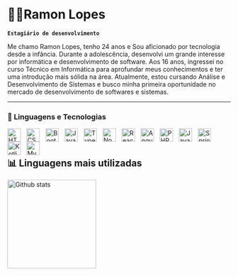# 👨‍💻Ramon Lopes
**`Estagiário de desenvolvimento`**

Me chamo Ramon Lopes, tenho 24 anos e Sou aficionado por tecnologia desde a infância. Durante a adolescência, desenvolvi um
grande interesse por informática e desenvolvimento de software. Aos 16 anos, ingressei
no curso Técnico em Informática para aprofundar meus conhecimentos e ter uma
introdução mais sólida na área. Atualmente, estou cursando Análise e Desenvolvimento
de Sistemas e busco minha primeira oportunidade no mercado de desenvolvimento de
softwares e sistemas.

---

### 🤖 Linguagens e Tecnologias

<img
 align="left"
 alt="HTML"
 title="HTML"
 width="30px"
 style="padding-right:10px"
 src="https://cdn.jsdelivr.net/gh/devicons/devicon@latest/icons/html5/html5-original.svg" />
          
<img 
 align="left"
 alt="CSS"
 title="CSS"
 width="30px"
 style="padding-right:10px"
src="https://cdn.jsdelivr.net/gh/devicons/devicon@latest/icons/css3/css3-original.svg" />


<img 
 align="left"
 alt="Bootstrap"
 title="Bootstrap"
 width="30px"
 style="padding-right:10px"
src="https://cdn.jsdelivr.net/gh/devicons/devicon@latest/icons/bootstrap/bootstrap-original.svg" />
          


<img
 align="left"
 alt="JavaScript"
 title="JavaScript"
 width="30px"
 style="padding-right:10px"
 src="https://cdn.jsdelivr.net/gh/devicons/devicon@latest/icons/javascript/javascript-original.svg" />

 
<img
 align="left"
 alt="TypeScript"
 title="TypeScript"
 width="30px"
 style="padding-right:10px"
 src="https://cdn.jsdelivr.net/gh/devicons/devicon@latest/icons/typescript/typescript-original.svg" />
          

 
<img
 align="left"
 alt="Node.js"
 title="Node.js"
 width="30px"
 style="padding-right:10px"
src="https://cdn.jsdelivr.net/gh/devicons/devicon@latest/icons/nodejs/nodejs-original.svg" />


<img 
align="left"
 alt="React"
 title="React"
 width="30px"
 style="padding-right:10px"
src="https://cdn.jsdelivr.net/gh/devicons/devicon@latest/icons/react/react-original.svg" />


<img 
align="left"
 alt="Angular"
 title="Angular"
 width="30px"
 style="padding-right:10px"
src="https://cdn.jsdelivr.net/gh/devicons/devicon@latest/icons/angular/angular-original.svg" />


<img 
align="left"
 alt="PHP"
 title="PHP"
 width="30px"
 style="padding-right:10px"
src="https://cdn.jsdelivr.net/gh/devicons/devicon@latest/icons/php/php-original.svg" />


<img 
align="left"
 alt="Java"
 title="Java"
 width="30px"
 style="padding-right:10px"
src="https://cdn.jsdelivr.net/gh/devicons/devicon@latest/icons/java/java-original.svg" />
          


 <img 
 align="left"
 alt="Spring"
 title="Spring"
 width="30px"
 style="padding-right:10px"
 src="https://cdn.jsdelivr.net/gh/devicons/devicon@latest/icons/spring/spring-original.svg" />

 
<img 
 align="left"
 alt="Kotlin"
 title="Kotlin"
 width="30px"
 style="padding-right:10px"
src="https://cdn.jsdelivr.net/gh/devicons/devicon@latest/icons/kotlin/kotlin-original.svg" />
          

<img 
align="left"
 alt="MySQL"
 title="MySQL"
 width="30px"
 style="padding-right:10px"
src="https://cdn.jsdelivr.net/gh/devicons/devicon@latest/icons/mysql/mysql-original.svg" />

<br/>
<br/>

## 📊 Linguagens mais utilizadas

<img
align="left"
alt="Github stats"
height="200"
src="https://github-readme-stats.vercel.app/api/top-langs/?username=ramonlopes23&theme=tokyonight&layout=compact&custom_title=Tecnologias&langs_count=9"
/>

          



          
          
          
          
          
